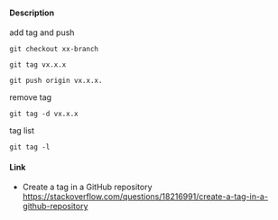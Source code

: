#### Description
add tag and push
```
git checkout xx-branch

git tag vx.x.x

git push origin vx.x.x.
```

remove tag
```
git tag -d vx.x.x
```

tag list
```
git tag -l
```

#### Link
- Create a tag in a GitHub repository https://stackoverflow.com/questions/18216991/create-a-tag-in-a-github-repository

